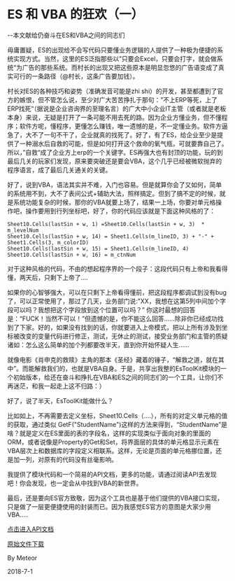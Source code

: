 # ES 和 VBA 的狂欢（一）
 --本文献给仍奋斗在ES和VBA之间的同志们

毋庸置疑，ES的出现给不会写代码只要懂业务逻辑的人提供了一种极为便捷的系统实现方式。当然，这里的ES泛指那些以”只要会Excel，只要会打字，就会做系统“为广告的那些系统。而村长的出现又把这些原本是明显忽悠的广告语变成了真实可行的一条路径（@村长，这条广告要加钱）。

村长对ES的各种技巧和姿势（准确发音可能是zhi shi）的开发，甚至都遭到了官方的嫉恨，但不管怎么说，至少对广大苦苦挣扎于那句：”不上ERP等死，上了ERP找死“（据说是企业咨询界的至理名言）的广大中小企业IT主管（或者就是老板本身）来说，无疑是打开了一条可能不用去死的路。因为企业方懂业务，但不懂程序；软件方呢，懂程序，更懂怎么赚钱，唯一遗憾的是，不一定懂业务。软件方逼急了，大不了一句不干了，企业就真的找死了。好了，有了ES，给企业至少是提供了一种溺水后自救的可能，但是如何打开这个救命的氧气瓶，可就要靠自己了。所以，”自救“成了企业方上erp的一个关键字。ES再强大也有封顶的功能，玩的到最后几关的玩家们发现，原来要突破还是要会VBA，这个几乎已经被微软抛弃的程序语言，成了最后几关通关的关键。

好了，说到VBA，语法其实并不难，入门也容易。但是就算你会了又如何，简单的系统用不到，大不了表间公式+辅助大法，照样搞定。但到了搞不定的时候，就是系统功能复杂的时候，那你的VBA就要上场了，结果一上场，你要对单元格操作吧，操作要用到行列坐标吧，好了，你的代码应该就是下面这种风格的了：

```vbscript
Sheet10.Cells(lastSin + w, 1) =Sheet10.Cells(lastSin + w, 3)  * m_levelNum
Sheet10.Cells(lastSin + w, 14) = Sheet1.Cells(m_lineID, 3) + "-" + Sheet1.Cells(3, m_colorID)
Sheet10.Cells(lastSin + w, 15) = Sheet1.Cells(m_lineID, 4)
Sheet10.Cells(lastSin + w, 16) = m_ctnNum
```

对于这种风格的代码，不由的想起程序界的一个段子：这段代码只有上帝和我看得懂，两天后，只剩下上帝了.... 

如果你的心智够强大，可以在只剩下上帝看得懂前，把这段程序都调试到没有bug了，可以正常使用了，那过了几天，业务部门说:"XX，我想在这第5列中间加个字段可以吗？我想把这个字段放到这个位置可以吗？” 你这时最想的回答是：“FUCK！当然不可以！”但遗憾的是，你不能这么回答......除非你已经成功找到了下家。好的，如果没有找到的话，你就要进入上帝模式，把以上所有涉及到坐标被改变的变量代码进行修正，测试，无休止的测试，接受业务部门和主管的质疑诸如：怎么这么简单的加个列都要改半天，直到你开始怀疑人生...... 

就像电影《肖申克的救赎》主角的那本《圣经》藏着的锤子，“解救之道，就在其中”。而能解救我们的，也就是VBA自身。于是，共享出我整的EsToolKit模块的一个初始版本，给还在奋斗和挣扎在VBA和ES之间的同志们的一个工具，让你们不再迷茫，和我一起走上这不归路：）

好了，说了半天，EsToolKit能做什么？

比如如上，不再需要去定义坐标，Sheet10.Cells（....），所有的对定义单元格的值的获取，通过类似 GetF("StudentName")这样的方法来得到，“StudentName”是啥？就是定义在ES里面的表的字段名，这样的实现类似于面向对象的里面的ORM，或者说像是Property的Get和Set，将界面层的具体的单元格显示元素在VBA层次上和数据库的字段定义相联系。这样，无论是页面的单元格挪位置，还是加一列，对原有的代码没有丝毫影响。

我提供了模块代码和一个简易的API文档，更多的功能，请通过阅读API去发现吧！你会发现，也一定会从中找到VBA的新世界。

最后，还是要向ES官方致敬，因为这个工具也是基于他们提供的VBA接口实现，只是做了一层更便捷使用的封装而已。因为我感觉ES官方的意图是大家少用VBA.....

[点击进入API文档](./ESToolKitAPI.md)

<a href="./5.15.zip" download>原始文件下载</a>

By Meteor

2018-7-1 